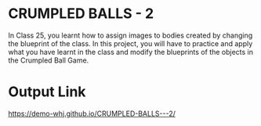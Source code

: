 # CRUMPLED BALLS - 2

In Class 25, you learnt how to assign images to bodies created by changing the blueprint of
the class.
In this project, you will have to practice and apply what you have learnt in the class and
modify the blueprints of the objects in the Crumpled Ball Game.

# Output Link
https://demo-whj.github.io/CRUMPLED-BALLS---2/
